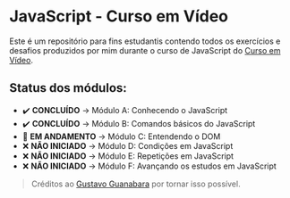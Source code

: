 # JavaScript - Curso em Vídeo
Este é um repositório para fins estudantis contendo todos os exercícios e desafios produzidos por mim durante o curso de JavaScript do [Curso em Vídeo](https://cursoemvideo.com/).

## Status dos módulos:
* ✔️ **CONCLUÍDO** → Módulo A: Conhecendo o JavaScript
* ✔️ **CONCLUÍDO** → Módulo B: Comandos básicos do JavaScript
* 🚧 **EM ANDAMENTO** → Módulo C: Entendendo o DOM
* ❌ **NÃO INICIADO** → Módulo D: Condições em JavaScript
* ❌ **NÃO INICIADO** → Módulo E: Repetições em JavaScript
* ❌ **NÃO INICIADO** → Módulo F: Avançando os estudos em JavaScript

> Créditos ao [Gustavo Guanabara](https://github.com/gustavoguanabara) por tornar isso possível.